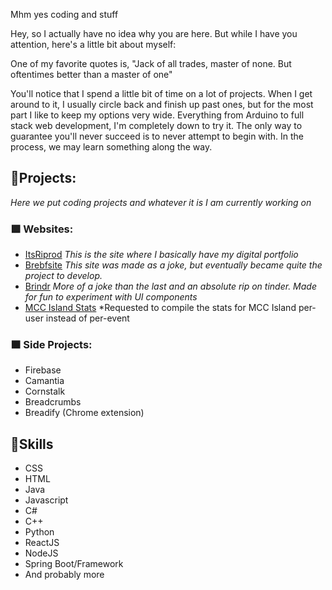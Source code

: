 Mhm yes coding and stuff

Hey, so I actually have no idea why you are here. But while I have you attention, here's a little bit about myself:

One of my favorite quotes is, "Jack of all trades, master of none. But oftentimes better than a master of one"

You'll notice that I spend a little bit of time on a lot of projects. When I get around to it, I usually circle back and finish up past ones, but for the most part I like to keep my options very wide. Everything from Arduino to full stack web development, I'm completely down to try it. The only way to guarantee you'll never succeed is to never attempt to begin with. In the process, we may learn something along the way.

## 🔻Projects:
*Here we put coding projects and whatever it is I am currently working on*

### 🟩 Websites:
- [ItsRiprod](https://itsriprod.com)
  *This is the site where I basically have my digital portfolio*
- [Brebfsite](https://brebfsite.web.app)
  *This site was made as a joke, but eventually became quite the project to develop.*
- [Brindr](izbrindr.web.app)
  *More of a joke than the last and an absolute rip on tinder. Made for fun to experiment with UI components*
- [MCC Island Stats](mccisle.web.app)
  *Requested to compile the stats for MCC Island per-user instead of per-event
### 🟧 Side Projects:
- Firebase
- Camantia
- Cornstalk
- Breadcrumbs
- Breadify (Chrome extension)

## 🔻Skills
- CSS
- HTML
- Java
- Javascript
- C#
- C++
- Python
- ReactJS
- NodeJS
- Spring Boot/Framework
- And probably more
<!---
ItsRiprod/ItsRiprod is a ✨ special ✨ repository because its `README.md` (this file) appears on your GitHub profile.
You can click the Preview link to take a look at your changes.
--->
